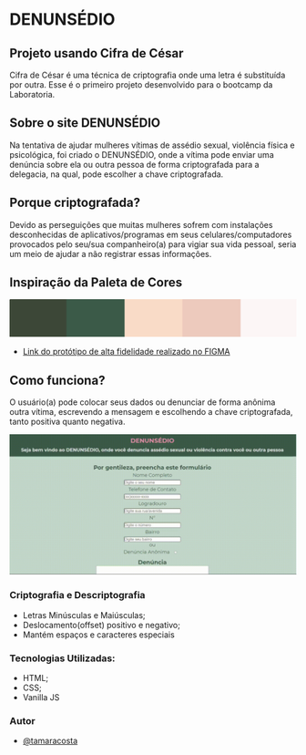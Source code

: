# DENUNSÉDIO
## Projeto usando Cifra de César
Cifra de César é uma técnica de criptografia onde uma letra é substituída por outra. Esse é o primeiro projeto desenvolvido para o bootcamp da Laboratoria.

## Sobre o site DENUNSÉDIO
Na tentativa de ajudar mulheres vítimas de assédio sexual, violência física e psicológica, foi criado o DENUNSÉDIO, onde a vítima pode enviar uma denúncia sobre ela ou outra pessoa de forma criptografada para a delegacia, na qual, pode escolher a chave criptografada.

## Porque criptografada?
Devido as perseguições que muitas mulheres sofrem com instalações desconhecidas de aplicativos/programas em seus celulares/computadores provocados pelo seu/sua companheiro(a) para vigiar sua vida pessoal, seria um meio de ajudar a não registrar essas informações.

## Inspiração da Paleta de Cores
![Paleta de Cores](https://raw.githubusercontent.com/tamaracosta/SAP006-cipher/0a0c1d9b5f76b656320fc8015a9be004bd6499f6/src/img/paleta.png)

- [Link do protótipo de alta fidelidade realizado no FIGMA](https://www.figma.com/file/ccBQV9ueAEoTGMQ45YDX44/Projeto-Cifra-de-C%C3%A9sar?node-id=0%3A1)

## Como funciona?
O usuário(a) pode colocar seus dados ou denunciar de forma anônima outra vítima, escrevendo a mensagem e escolhendo a chave criptografada, tanto positiva quanto negativa.

![GIF Denunsédio](https://raw.githubusercontent.com/tamaracosta/SAP006-cipher/main/src/video-denunsedio.gif)

### Criptografia e Descriptografia
- Letras Minúsculas e Maiúsculas;
- Deslocamento(offset) positivo e negativo;
- Mantém espaços e caracteres especiais

### Tecnologias Utilizadas:
- HTML;
- CSS;
- Vanilla JS

### Autor
- [@tamaracosta](https://www.github.com/tamaracosta)
